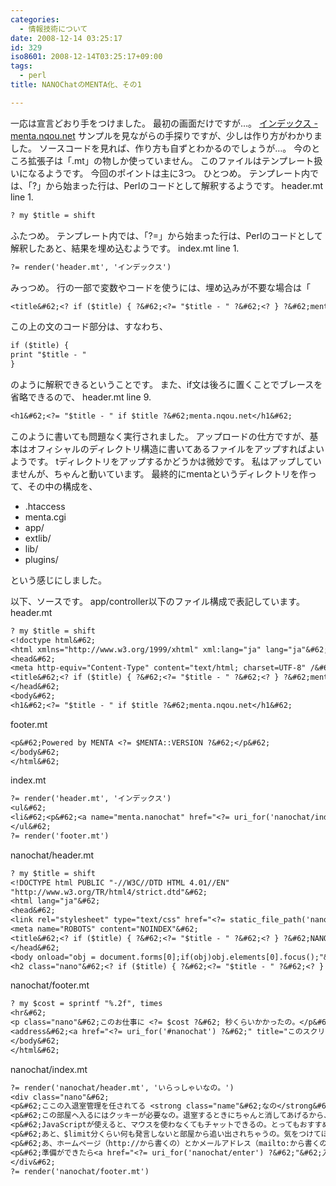 ```yaml
---
categories:
  - 情報技術について
date: 2008-12-14 03:25:17
id: 329
iso8601: 2008-12-14T03:25:17+09:00
tags:
  - perl
title: NANOChatのMENTA化、その1

---
```


<p>一応は宣言どおり手をつけました。
最初の画面だけですが&#133;。
<a href="http://www.nqou.net">インデックス - menta.nqou.net</a>
サンプルを見ながらの手探りですが、少しは作り方がわかりました。
ソースコードを見れば、作り方も自ずとわかるのでしょうが&#133;。
今のところ拡張子は「.mt」の物しか使っていません。
このファイルはテンプレート扱いになるようです。
今回のポイントは主に3つ。
ひとつめ。
テンプレート内では、「?」から始まった行は、Perlのコードとして解釈するようです。
header.mt line 1.</p>

```default
? my $title = shift
```

<p>ふたつめ。
テンプレート内では、「?=」から始まった行は、Perlのコードとして解釈したあと、結果を埋め込むようです。
index.mt line 1.</p>

```default
?= render('header.mt', 'インデックス')
```

<p>みっつめ。
行の一部で変数やコードを使うには、埋め込みが不要な場合は「<?」と「?&#62;」、必要な場合は「<?=」と「?&#62;」とで囲うようです。
また、これらは囲われた部分毎に、改行を含むような扱いになるようです。
header.mt line 6.</p>

```default
<title&#62;<? if ($title) { ?&#62;<?= "$title - " ?&#62;<? } ?&#62;menta.nqou.net</title&#62;
```

<p>この上の文のコード部分は、すなわち、</p>

```default
if ($title) {
print "$title - "
}
```

<p>のように解釈できるということです。
また、if文は後ろに置くことでブレースを省略できるので、
header.mt line 9.</p>

```default
<h1&#62;<?= "$title - " if $title ?&#62;menta.nqou.net</h1&#62;
```

<p>このように書いても問題なく実行されました。
アップロードの仕方ですが、基本はオフィシャルのディレクトリ構造に書いてあるファイルをアップすればよいようです。
tディレクトリをアップするかどうかは微妙です。
私はアップしていませんが、ちゃんと動いています。
最終的にmentaというディレクトリを作って、その中の構成を、</p>

<ul>
<li>.htaccess</li>
<li>menta.cgi</li>
<li>app/</li>
<li>extlib/</li>
<li>lib/</li>
<li>plugins/</li>
</ul>

<p>という感じにしました。</p>

<p>
以下、ソースです。
app/controller以下のファイル構成で表記しています。
header.mt</p>

```default
? my $title = shift
<!doctype html&#62;
<html xmlns="http://www.w3.org/1999/xhtml" xml:lang="ja" lang="ja"&#62;
<head&#62;
<meta http-equiv="Content-Type" content="text/html; charset=UTF-8" /&#62;
<title&#62;<? if ($title) { ?&#62;<?= "$title - " ?&#62;<? } ?&#62;menta.nqou.net</title&#62;
</head&#62;
<body&#62;
<h1&#62;<?= "$title - " if $title ?&#62;menta.nqou.net</h1&#62;
```

<p>footer.mt</p>

```default
<p&#62;Powered by MENTA <?= $MENTA::VERSION ?&#62;</p&#62;
</body&#62;
</html&#62;
```

<p>index.mt</p>

```default
?= render('header.mt', 'インデックス')
<ul&#62;
<li&#62;<p&#62;<a name="menta.nanochat" href="<?= uri_for('nanochat/index') ?&#62;"&#62;NANOChat</a&#62;</p&#62;</li&#62;
</ul&#62;
?= render('footer.mt')
```

<p>nanochat/header.mt</p>

```default
? my $title = shift
<!DOCTYPE html PUBLIC "-//W3C//DTD HTML 4.01//EN"
"http://www.w3.org/TR/html4/strict.dtd"&#62;
<html lang="ja"&#62;
<head&#62;
<link rel="stylesheet" type="text/css" href="<?= static_file_path('nanochat.css') ?&#62;" title="Default" media="screen"&#62;
<meta name="ROBOTS" content="NOINDEX"&#62;
<title&#62;<? if ($title) { ?&#62;<?= "$title - " ?&#62;<? } ?&#62;NANOChat</title&#62;
</head&#62;
<body onload="obj = document.forms[0];if(obj)obj.elements[0].focus();"&#62;
<h2 class="nano"&#62;<? if ($title) { ?&#62;<?= "$title - " ?&#62;<? } ?&#62;NANOChat</h2&#62;<hr&#62;
```

<p>nanochat/footer.mt</p>

```default
? my $cost = sprintf "%.2f", times
<hr&#62;
<p class="nano"&#62;このお仕事に <?= $cost ?&#62; 秒くらいかかったの。</p&#62;
<address&#62;<a href="<?= uri_for('#nanochat') ?&#62;" title="このスクリプトの最新版はこのリンク先にあるの。"&#62;NANOChat Ver0.12</a&#62;</address&#62;
</body&#62;
</html&#62;
```

<p>nanochat/index.mt</p>

```default
?= render('nanochat/header.mt', 'いらっしゃいなの。')
<div class="nano"&#62;
<p&#62;ここの入退室管理を任されてる <strong class="name"&#62;なの</strong&#62; なの。よろしくなの。</p&#62;
<p&#62;この部屋へ入るにはクッキーが必要なの。退室するときにちゃんと消してあげるから、名札だと思ってつけてほしいの。今つけた人は、ついてるかどうかわからないから１回読みなおしてほしいの。</p&#62;
<p&#62;JavaScriptが使えると、マウスを使わなくてもチャットできるの。とってもおすすめなの。</p&#62;
<p&#62;あと、$limit分くらい何も発言しないと部屋から追い出されちゃうの。気をつけてほしいの。</p&#62;
<p&#62;あ、ホームページ（http://から書くの）とかメールアドレス（mailto:から書くの）とかを書くと、リンクしてあげるの。よくわからないから発言を全部リンクしちゃうけど、そのくらいは許してほしいの。</p&#62;
<p&#62;準備ができたら<a href="<?= uri_for('nanochat/enter') ?&#62;"&#62;入口</a&#62;で名前を教えてほしいの。</p&#62;
</div&#62;
?= render('nanochat/footer.mt')
```
    	